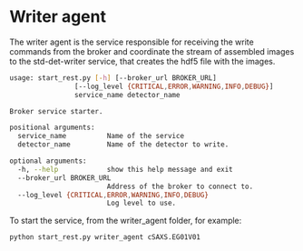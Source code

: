 # Writer agent

The writer agent is the service responsible for receiving the write commands from the broker and coordinate the stream of assembled images to the std-det-writer service, that creates the hdf5 file with the images.

```bash
usage: start_rest.py [-h] [--broker_url BROKER_URL]
                [--log_level {CRITICAL,ERROR,WARNING,INFO,DEBUG}]
                service_name detector_name

Broker service starter.

positional arguments:
  service_name          Name of the service
  detector_name         Name of the detector to write.

optional arguments:
  -h, --help            show this help message and exit
  --broker_url BROKER_URL
                        Address of the broker to connect to.
  --log_level {CRITICAL,ERROR,WARNING,INFO,DEBUG}
                        Log level to use.
```

To start the service, from the writer_agent folder, for example:

```bash
python start_rest.py writer_agent cSAXS.EG01V01
```
